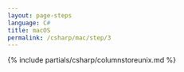 ```yaml
---
layout: page-steps
language: C#
title: macOS
permalink: /csharp/mac/step/3
---
```


{% include partials/csharp/columnstoreunix.md %}
